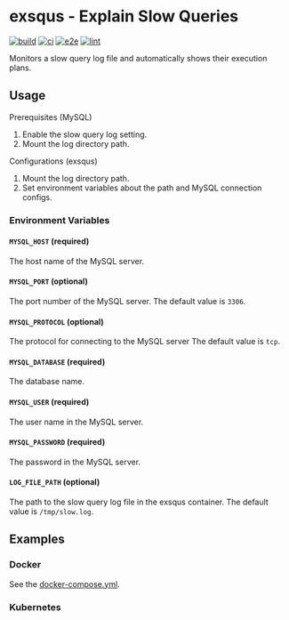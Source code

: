 # exsqus - Explain Slow Queries

[![build](https://github.com/YunosukeY/exsqus/actions/workflows/build.yaml/badge.svg?branch=master&event=push)](https://github.com/YunosukeY/exsqus/actions/workflows/build.yaml)
[![ci](https://github.com/YunosukeY/exsqus/actions/workflows/ci.yaml/badge.svg?branch=master&event=push)](https://github.com/YunosukeY/exsqus/actions/workflows/ci.yaml)
[![e2e](https://github.com/YunosukeY/exsqus/actions/workflows/e2e.yaml/badge.svg?branch=master&event=push)](https://github.com/YunosukeY/exsqus/actions/workflows/e2e.yaml)
[![lint](https://github.com/YunosukeY/exsqus/actions/workflows/lint.yml/badge.svg?branch=master&event=push)](https://github.com/YunosukeY/exsqus/actions/workflows/lint.yml)

Monitors a slow query log file and automatically shows their execution plans.

## Usage

Prerequisites (MySQL)

1. Enable the slow query log setting.
2. Mount the log directory path.

Configurations (exsqus)

1. Mount the log directory path.
2. Set environment variables about the path and MySQL connection configs.

### Environment Variables

#### `MYSQL_HOST` (required)

The host name of the MySQL server.

#### `MYSQL_PORT` (optional)

The port number of the MySQL server.
The default value is `3306`.

#### `MYSQL_PROTOCOL` (optional)

The protocol for connecting to the MySQL server
The default value is `tcp`.

#### `MYSQL_DATABASE` (required)

The database name.

#### `MYSQL_USER` (required)

The user name in the MySQL server.

#### `MYSQL_PASSWORD` (required)

The password in the MySQL server.

#### `LOG_FILE_PATH` (optional)

The path to the slow query log file in the exsqus container.
The default value is `/tmp/slow.log`.

## Examples

### Docker

See the [docker-compose.yml](./docker-compose.yml).

### Kubernetes
